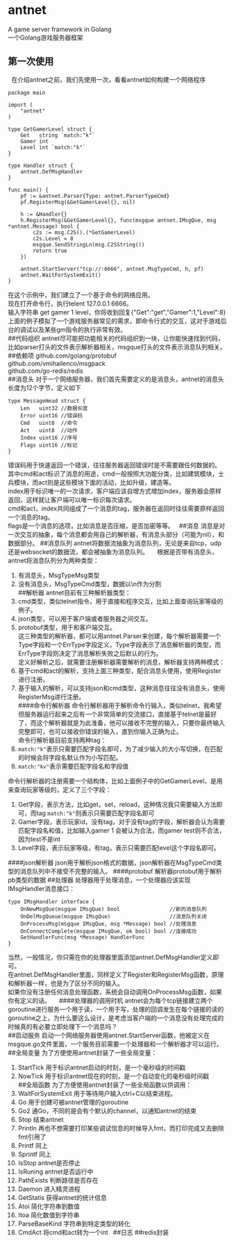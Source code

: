 # antnet
A game server framework in Golang    
一个Golang游戏服务器框架   
## 第一次使用
   在介绍antnet之前，我们先使用一次，看看antnet如何构建一个网络程序
```
package main

import (
	"antnet"
)

type GetGamerLevel struct {
	Get   string `match:"k"`
	Gamer int
	Level int `match:"k"`
}

type Handler struct {
	antnet.DefMsgHandler
}

func main() {
	pf := &antnet.Parser{Type: antnet.ParserTypeCmd}
	pf.RegisterMsg(&GetGamerLevel{}, nil)

	h := &Handler{}
	h.RegisterMsg(&GetGamerLevel{}, func(msgque antnet.IMsgQue, msg *antnet.Message) bool {
		c2s := msg.C2S().(*GetGamerLevel)
		c2s.Level = 8
		msgque.SendStringLn(msg.C2SString())
		return true
	})

	antnet.StartServer("tcp://:6666", antnet.MsgTypeCmd, h, pf)
	antnet.WaitForSystemExit()
}
```
在这个示例中，我们建立了一个基于命令的网络应用。  
现在打开命令行，执行telent 127.0.0.1 6666。  
输入字符串 get gamer 1 level，你将收到回复{"Get":"get","Gamer":1,"Level":8}  
上面的例子模拟了一个游戏服务器常见的需求，即命令行式的交互，这对于游戏后台的调试以及某些gm指令的执行非常有效。  
##代码组织
antnet尽可能把功能相关的代码组织到一块，让你能快速找到代码，比如parser打头的文件表示解析器相关，msgque打头的文件表示消息队列相关。
##依赖项
github.com/golang/protobuf   
github.com/vmihailenco/msgpack   
github.com/go-redis/redis   
##消息头
对于一个网络服务器，我们首先需要定义的是消息头，antnet的消息头长度为12个字节，定义如下
```
type MessageHead struct {
	Len   uint32 //数据长度
	Error uint16 //错误码
	Cmd   uint8  //命令
	Act   uint8  //动作
	Index uint16 //序号
	Flags uint16 //标记
}
```
错误码用于快速返回一个错误，往往服务器返回错误时是不需要跟任何数据的。  
其中cmd和act标识了消息的用途，cmd一般按照大功能分类，比如建筑模块，士兵模块，而act则是这些模块下面的活动，比如升级，建造等。  
index用于标识唯一的一次请求，客户端应该自增方式增加index，服务器会原样返回，这样就让客户端可以唯一标识每次请求。  
cmd和act，index共同组成了一个消息的tag，服务器在返回时往往需要原样返回一个消息的tag。  
flags是一个消息的选项，比如消息是否压缩，是否加密等等。   
##消息
消息是对一次交互的抽象，每个消息都会用自己的解析器，有消息头部分（可能为nil），和数据部分。
##消息队列
antnet将数据流抽象为消息队列，无论是来自tcp，udp还是websocket的数据流，都会被抽象为消息队列。    
根据是否带有消息头，antnet将消息队列分为两种类型：        
1. 有消息头，MsgTypeMsg类型     
2. 没有消息头，MsgTypeCmd类型，数据以\n作为分割     
##解析器
antnet目前有三种解析器类型：  
1. cmd类型，类似telnet指令，用于直接和程序交互，比如上面查询玩家等级的例子。  
2. json类型，可以用于客户端或者服务器之间交互。  
3. protobuf类型，用于和客户端交互。   
这三种类型的解析器，都可以用antnet.Parser来创建，每个解析器需要一个Type字段和一个ErrType字段定义，Type字段表示了消息解析器的类型，而ErrType字段则决定了消息解析失败之后默认的行为。     
定义好解析之后，就需要注册解析器需要解析的消息，解析器支持两种模式：  
1. 基于cmd和act的解析，支持上面三种类型，配合消息头使用，使用Register进行注册。  
2. 基于输入的解析，可以支持json和cmd类型，这种消息往往没有消息头，使用RegisterMsg进行注册。  
####命令行解析器
命令行解析器用于解析命令行输入，类似telnet，我希望但服务器运行起来之后有一个非常简单的交流接口，直接基于telnet是最好了，而这个解析器就是为此准备，他可以接收不完整的输入，只要你最终输入完整即可，也可以接收你错误的输入，直到你输入正确为止。    
命令行解析器目前支持两种tag：   
1. `match:"k"`表示只需要匹配字段名即可，为了减少输入的大小写切换，在匹配的时候会将字段名默认作为小写匹配。    
2. `match:"kv"`表示需要匹配字段名和字段值   
     
命令行解析器的注册需要一个结构体，比如上面例子中的GetGamerLevel，是用来查询玩家等级的，定义了三个字段：    
1. Get字段，表示方法，比如get，set，reload，这种情况我只需要输入方法即可，而tag `match:"k"`则表示只需要匹配字段名即可   
2. Gamer字段，表示玩家id，没有tag，对于没有tag的字段，解析器会认为需要匹配字段名和值，比如输入gamer 1 会被认为合法，而gamer test则不合法，因为test不是int   
3. Level字段，表示玩家等级，有tag，表示只需要匹配level这个字段名即可。    

####json解析器
json用于解析json格式的数据，json解析器在MsgTypeCmd类型的消息队列中不接受不完整的输入。
####protobuf
解析器protobuf用于解析pb类型的数据
##处理器
处理器用于处理消息，一个处理器应该实现IMsgHandler消息接口：
```
type IMsgHandler interface {
	OnNewMsgQue(msgque IMsgQue) bool                //新的消息队列
	OnDelMsgQueue(msgque IMsgQue)                   //消息队列关闭
	OnProcessMsg(msgque IMsgQue, msg *Message) bool //处理消息
	OnConnectComplete(msgque IMsgQue, ok bool) bool //连接成功
	GetHandlerFunc(msg *Message) HandlerFunc
}
```

当然，一般情况，你只需在你的处理器里面添加antnet.DefMsgHandler定义即可。  
在antnet.DefMsgHandler里面，同样定义了Register和RegisterMsg函数，原理和解析器一样，也是为了区分不同的输入。   
如果你没有注册任何消息处理函数，系统会自动调用OnProcessMsg函数，如果你有定义的话。    
####处理器的调用时机
antnet会为每个tcp链接建立两个goroutine进行服务一个用于读，一个用于写，处理的回调发生在每个链接的读的goroutine之上，为什么要这么设计，是考虑当客户端的一个消息没有处理完成的时候真的有必要立即处理下一个消息吗？  
##启动服务
启动一个网络服务器使用antnet.StartServer函数，他被定义在msgque.go文件里面，一个服务目前需要一个处理器和一个解析器才可以运行。
##全局变量
为了方便使用antnet封装了一些全局变量：  
1. StartTick 用于标识antnet启动的时刻，是一个毫秒级的时间戳    
2. NowTick 用于标识antnet现在的时刻，是一个自动变化的毫秒级时间戳  
##全局函数
为了方便使用antnet封装了一些全局函数以供调用：  
1. WaitForSystemExit 用于等待用户输入ctrl+C以结束进程。  
2. Go 用于创建可被antnet管理的goroutine  
2. Go2 通Go，不同的是会有个默认的channel，以通知antnet的结束  
3. Stop 结束antnet  
4. Println 再也不想需要打印某些调试信息的时候导入fmt，而打印完成又去删除fmt引用了  
5. Printf 同上  
6. Sprintf 同上  
7. IsStop antnet是否停止  
8. IsRuning antnet是否运行中  
9. PathExists 判断路径是否存在  
10. Daemon 进入精灵进程  
11. GetStatis 获得antnet的统计信息  
12. Atoi 简化字符串到数值  
13. Itoa 简化数值到字符串  
14. ParseBaseKind 字符串到特定类型的转化  
15. CmdAct 将cmd和act转为一个int   
##日志
##redis封装
